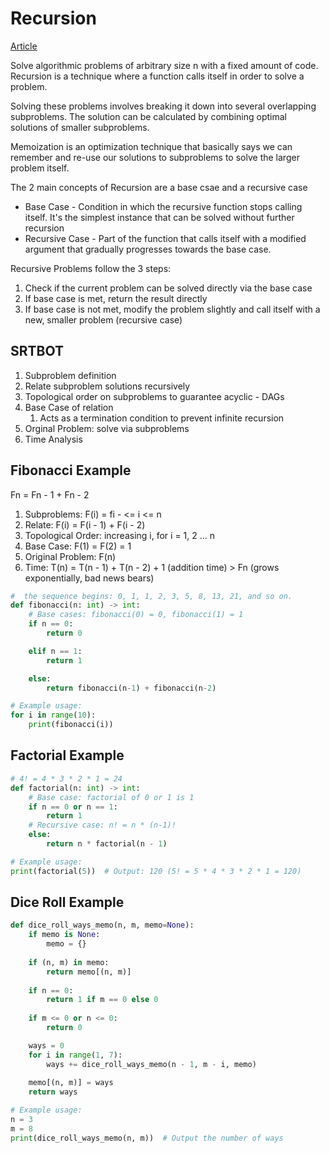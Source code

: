 # Recursion

[Article](https://martinlwx.github.io/en/solving-dynamic-programming-problems-using-srtbot/)

Solve algorithmic problems of arbitrary size n with a fixed amount of code. Recursion is a technique where a function calls itself in order to solve a problem.

Solving these problems involves breaking it down into several overlapping subproblems.  The solution can be calculated by combining optimal solutions of smaller subproblems.

Memoization is an optimization technique that basically says we can remember and re-use our solutions to subproblems to solve the larger problem itself.

The 2 main concepts of Recursion are a base csae and a recursive case

- Base Case - Condition in which the recursive function stops calling itself.  It's the simplest instance that can be solved without further recursion
- Recursive Case - Part of the function that calls itself with a modified argument that gradually progresses towards the base case.

Recursive Problems follow the 3 steps:

1. Check if the current problem can be solved directly via the base case
2. If base case is met, return the result directly
3. If base case is not met, modify the problem slightly and call itself with a new, smaller problem (recursive case)

## SRTBOT

1. Subproblem definition
2. Relate subproblem solutions recursively
3. Topological order on subproblems to guarantee acyclic - DAGs
4. Base Case of relation
   1. Acts as a termination condition to prevent infinite recursion
5. Orginal Problem: solve via subproblems
6. Time Analysis

## Fibonacci Example

Fn = Fn - 1 + Fn - 2

1. Subproblems: F(i) = fi - <= i <= n
2. Relate: F(i) = F(i - 1) + F(i - 2)
3. Topological Order: increasing i, for i = 1, 2 ... n
4. Base Case: F(1) = F(2) = 1
5. Original Problem: F(n)
6. Time: T(n) = T(n - 1) + T(n - 2) + 1 (addition time) > Fn (grows exponentially, bad news bears)

``` py
#  the sequence begins: 0, 1, 1, 2, 3, 5, 8, 13, 21, and so on.
def fibonacci(n: int) -> int:
    # Base cases: fibonacci(0) = 0, fibonacci(1) = 1
    if n == 0:
        return 0

    elif n == 1:
        return 1

    else:
        return fibonacci(n-1) + fibonacci(n-2)

# Example usage:
for i in range(10):
    print(fibonacci(i))
```

## Factorial Example

``` py
# 4! = 4 * 3 * 2 * 1 = 24
def factorial(n: int) -> int:
    # Base case: factorial of 0 or 1 is 1
    if n == 0 or n == 1:
        return 1
    # Recursive case: n! = n * (n-1)!
    else:
        return n * factorial(n - 1)

# Example usage:
print(factorial(5))  # Output: 120 (5! = 5 * 4 * 3 * 2 * 1 = 120)
```


## Dice Roll Example


``` py
def dice_roll_ways_memo(n, m, memo=None):
    if memo is None:
        memo = {}
    
    if (n, m) in memo:
        return memo[(n, m)]
    
    if n == 0:
        return 1 if m == 0 else 0
    
    if m <= 0 or n <= 0:
        return 0

    ways = 0
    for i in range(1, 7):
        ways += dice_roll_ways_memo(n - 1, m - i, memo)
    
    memo[(n, m)] = ways
    return ways

# Example usage:
n = 3
m = 8
print(dice_roll_ways_memo(n, m))  # Output the number of ways
```
